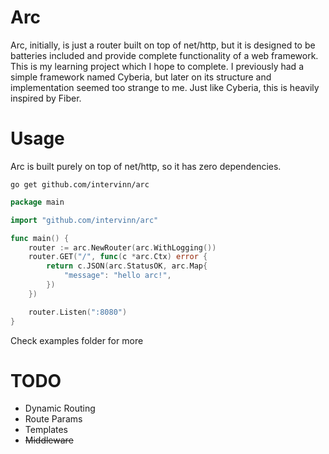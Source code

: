 # Arc
Arc, initially, is just a router built on top of net/http, but it is designed to be batteries included and provide complete functionality of a web framework.
This is my learning project which I hope to complete. I previously had a simple framework named Cyberia, but later on its structure and implementation seemed too strange to me.
Just like Cyberia, this is heavily inspired by Fiber.

# Usage
Arc is built purely on top of net/http, so it has zero dependencies.
```
go get github.com/intervinn/arc
```

```go
package main

import "github.com/intervinn/arc"

func main() {
	router := arc.NewRouter(arc.WithLogging())
	router.GET("/", func(c *arc.Ctx) error {
		return c.JSON(arc.StatusOK, arc.Map{
			"message": "hello arc!",
		})
	})

	router.Listen(":8080")
}
```

Check examples folder for more

# TODO
* Dynamic Routing
* Route Params
* Templates
* ~~Middleware~~